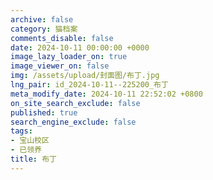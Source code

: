 ```yaml
---
archive: false
category: 猫档案
comments_disable: false
date: 2024-10-11 00:00:00 +0000
image_lazy_loader_on: true
image_viewer_on: false
img: /assets/upload/封面图/布丁.jpg
lng_pair: id_2024-10-11--225200_布丁
meta_modify_date: 2024-10-11 22:52:02 +0800
on_site_search_exclude: false
published: true
search_engine_exclude: false
tags:
- 宝山校区
- 已领养
title: 布丁
---
```

